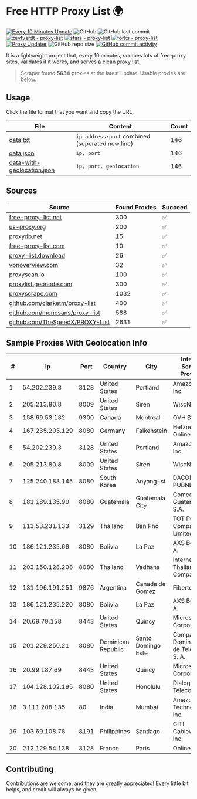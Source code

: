 
# Free HTTP Proxy List 🌍

[![Every 10 Minutes Update](https://github.com/mertguvencli/http-proxy-list/actions/workflows/main.yml/badge.svg?branch=main)](https://github.com/mertguvencli/http-proxy-list/actions/workflows/main.yml)
![GitHub](https://img.shields.io/github/license/mertguvencli/http-proxy-list)
![GitHub last commit](https://img.shields.io/github/last-commit/mertguvencli/http-proxy-list)
[![zevtyardt - proxy-list](https://img.shields.io/static/v1?label=zevtyardt&message=proxy-list&color=blue&logo=github)](https://github.com/zevtyardt/proxy-list "Go to GitHub repo")
[![stars - proxy-list](https://img.shields.io/github/stars/zevtyardt/proxy-list?style=social)](https://github.com/zevtyardt/proxy-list)
[![forks - proxy-list](https://img.shields.io/github/forks/zevtyardt/proxy-list?style=social)](https://github.com/zevtyardt/proxy-list)
[![Proxy Updater](https://github.com/zevtyardt/proxy-list/workflows/Proxy%20Updater/badge.svg)](https://github.com/zevtyardt/proxy-list/actions?query=workflow:"Proxy+Updater")
![GitHub repo size](https://img.shields.io/github/repo-size/zevtyardt/proxy-list)
[![GitHub commit activity](https://img.shields.io/github/commit-activity/m/zevtyardt/proxy-list?logo=commits)](https://github.com/zevtyardt/proxy-list/commits/main)

It is a lightweight project that, every 10 minutes, scrapes lots of free-proxy sites, validates if it works, and serves a clean proxy list.

> Scraper found **5634** proxies at the latest update. Usable proxies are below.

## Usage

Click the file format that you want and copy the URL.

|File|Content|Count|
|----|-------|-----|
|[data.txt](https://raw.githubusercontent.com/mertguvencli/http-proxy-list/main/proxy-list/data.txt)|`ip_address:port` combined (seperated new line)|146|
|[data.json](https://raw.githubusercontent.com/mertguvencli/http-proxy-list/main/proxy-list/data.json)|`ip, port`|146|
|[data-with-geolocation.json](https://raw.githubusercontent.com/mertguvencli/http-proxy-list/main/proxy-list/data-with-geolocation.json)|`ip, port, geolocation`|146|

## Sources

|Source|Found Proxies|Succeed|
|------|-------------|-------|
|[free-proxy-list.net](https://free-proxy-list.net)|300|✅|
|[us-proxy.org](https://www.us-proxy.org)|200|✅|
|[proxydb.net](http://proxydb.net)|15|✅|
|[free-proxy-list.com](https://free-proxy-list.com/?page=&port=&type%5B%5D=http&type%5B%5D=https&up_time=0&search=Search)|10|✅|
|[proxy-list.download](https://www.proxy-list.download/HTTP)|26|✅|
|[vpnoverview.com](https://vpnoverview.com/privacy/anonymous-browsing/free-proxy-servers)|32|✅|
|[proxyscan.io](https://www.proxyscan.io)|100|✅|
|[proxylist.geonode.com](https://proxylist.geonode.com/api/proxy-list?limit=300&page=1&sort_by=lastChecked&sort_type=desc&protocols=http,https)|300|✅|
|[proxyscrape.com](https://api.proxyscrape.com/v2/?request=displayproxies&protocol=http&timeout=10000&country=all&ssl=all&anonymity=all)|1032|✅|
|[github.com/clarketm/proxy-list](https://raw.githubusercontent.com/clarketm/proxy-list/master/proxy-list-raw.txt)|400|✅|
|[github.com/monosans/proxy-list](https://raw.githubusercontent.com/monosans/proxy-list/main/proxies/http.txt)|588|✅|
|[github.com/TheSpeedX/PROXY-List](https://raw.githubusercontent.com/TheSpeedX/PROXY-List/master/http.txt)|2631|✅|


## Sample Proxies With Geolocation Info

|#|Ip|Port|Country|City|Internet Service Provider|
|-|--|----|-------|----|-------------------------|
|1|54.202.239.3|3128|United States|Portland|Amazon.com, Inc.|
|2|205.213.80.8|8009|United States|Siren|WiscNet|
|3|158.69.53.132|9300|Canada|Montreal|OVH SAS|
|4|167.235.203.129|8080|Germany|Falkenstein|Hetzner Online GmbH|
|5|54.202.239.3|3128|United States|Portland|Amazon.com, Inc.|
|6|205.213.80.8|8009|United States|Siren|WiscNet|
|7|125.240.183.145|8080|South Korea|Anyang-si|DACOM-PUBNETPLUS|
|8|181.189.135.90|8080|Guatemala|Guatemala City|Comcel Guatemala S.A.|
|9|113.53.231.133|3129|Thailand|Ban Pho|TOT Public Company Limited|
|10|186.121.235.66|8080|Bolivia|La Paz|AXS Bolivia S. A.|
|11|203.150.128.208|8080|Thailand|Vadhana|Internet Thailand Company Ltd|
|12|131.196.191.251|9876|Argentina|Canada de Gomez|Fibertec SRL|
|13|186.121.235.220|8080|Bolivia|La Paz|AXS Bolivia S. A.|
|14|20.69.79.158|8443|United States|Quincy|Microsoft Corporation|
|15|201.229.250.21|8080|Dominican Republic|Santo Domingo Este|Compañía Dominicana de Teléfonos S. A.|
|16|20.99.187.69|8443|United States|Quincy|Microsoft Corporation|
|17|104.128.102.195|8080|United States|Honolulu|Dialogix Telecom|
|18|3.111.208.135|80|India|Mumbai|Amazon Technologies Inc.|
|19|103.69.108.78|8191|Philippines|Santiago|CITI Cableworld Inc.|
|20|212.129.54.138|3128|France|Paris|Online S.A.S.|



## Contributing

Contributions are welcome, and they are greatly appreciated! Every
little bit helps, and credit will always be given.

